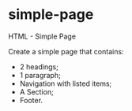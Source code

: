 # simple-page
HTML - Simple Page

Create a simple page that contains:
- 2 headings;
- 1 paragraph;
- Navigation with listed items;
- A Section;
- Footer.
